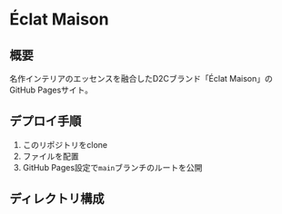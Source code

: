 # Éclat Maison

## 概要
名作インテリアのエッセンスを融合したD2Cブランド「Éclat Maison」のGitHub Pagesサイト。

## デプロイ手順
1. このリポジトリをclone
2. ファイルを配置
3. GitHub Pages設定で`main`ブランチのルートを公開

## ディレクトリ構成

